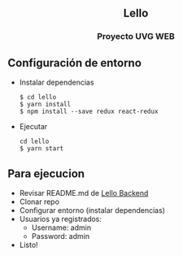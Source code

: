 <h2 align="center">Lello</h2>
<h3 align="center">Proyecto UVG WEB</h3>

## Configuración de entorno

* Instalar dependencias
    ```shell
    $ cd lello
    $ yarn install
    $ npm install --save redux react-redux
    ```

* Ejecutar
    ```shell
    cd lello
    $ yarn start
    ```

## Para ejecucion

* Revisar README.md de [Lello Backend](https://github.com/FR98/lello-API)
* Clonar repo
* Configurar entorno (instalar dependencias)
* Usuarios ya registrados:
    * Username: admin
    * Password: admin
* Listo!

